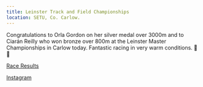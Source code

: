 ```yaml
---
title: Leinster Track and Field Championships
location: SETU, Co. Carlow.
---
```


Congratulations to Orla Gordon on her silver medal over 3000m and to Ciarán Reilly who won bronze over 800m at the Leinster Master Championships in Carlow today. Fantastic racing in very warm conditions. 🥈🥉

<a href="/races/2023-05-28-Leinster-Outdoor-Track/" target="_blank" rel="noopener noreferrer">Race Results</a>

<a href="https://www.instagram.com/p/Csy85Vus_Jz/" target="_blank" rel="noopener noreferrer">Instagram</a>
 

